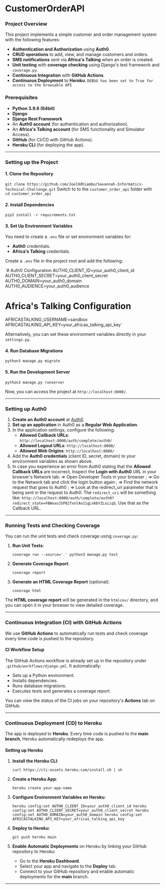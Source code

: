 # CustomerOrderAPI
### Project Overview

This project implements a simple customer and order management system with the following features:

-   **Authentication and Authorization** using **Auth0**.
-   **CRUD operations** to add, view, and manage customers and orders.
-   **SMS notifications** sent via **Africa's Talking** when an order is created.
-   **Unit testing** with **coverage checking** using Django's test framework and `coverage.py`.
-   **Continuous Integration** with **GitHub Actions**.
-   **Continuous Deployment** to **Heroku**.
`DEBUG has been set to True for access to the browsable API`

### Prerequisites

-   **Python 3.9.6 (64bit)**
-   **Django**
-   **Django Rest Framework**
-   An **Auth0 account** (for authentication and authorization).
-   An **Africa's Talking account** (for SMS functionality and Simulator Access).
-   **GitHub** (for CI/CD with GitHub Actions).
-   **Heroku CLI** (for deploying the app).

* * * * *

### Setting up the Project

#### 1\. **Clone the Repository**

`git clone https://github.com/JoelOdhiambo/Savannah-Informatics-Technical-Challenge.git`
Switch to to the `customer_order_api` folder with  
`cd customer_order_api`

#### 2\. **Install Dependencies**

`pip3 install -r requirements.txt`

#### 3\. **Set Up Environment Variables**

You need to create a `.env` file or set environment variables for:

-   **Auth0** credentials.
-   **Africa's Talking** credentials.

Create a `.env` file in the project root and add the following:

`# Auth0 Configuration
AUTH0_CLIENT_ID=your_auth0_client_id
AUTH0_CLIENT_SECRET=your_auth0_client_secret
AUTH0_DOMAIN=your_auth0_domain
AUTH0_AUDIENCE=your_auth0_audience

# Africa's Talking Configuration
AFRICASTALKING_USERNAME=sandbox
AFRICASTALKING_API_KEY=your_africas_talking_api_key`

Alternatively, you can set these environment variables directly in your `settings.py`.

#### 4\. **Run Database Migrations**

`python3 manage.py migrate`

#### 5\. **Run the Development Server**

`python3 manage.py runserver`

Now, you can access the project at `http://localhost:8000/`.

* * * * *

### Setting up Auth0

1.  **Create an Auth0 account** at [Auth0](https://auth0.com).
2.  **Set up an application** in Auth0 as a **Regular Web Application**.
3.  In the application settings, configure the following:
    -   **Allowed Callback URLs**: `http://localhost:8000/auth/complete/auth0/`
    -   **Allowed Logout URLs**: `http://localhost:8000/`
    -   **Allowed Web Origins**: `http://localhost:8000/`
4.  Add the **Auth0 credentials** (client ID, secret, domain) to your environment variables as shown above.
5.  In case you experience an error from Auth0 stating that the **Allowed Callback URLs** are incorrect, Inspect the **Login with Auth0** URL in your browser's Network tab: => Open Developer Tools in your browser ; => Go to the Network tab and click the login button again ; => Find the network request that goes to Auth0 ; => Look at the redirect_uri parameter that is being sent in the request to Auth0. The `redirect_uri` will be something like: `http://localhost:8000/auth/complete/auth0?redirect_state=FBWxxoJ5P02TxnlAo11gLn6bYZLoiiqS`. Use that as the Callback URL.


* * * * *

### Running Tests and Checking Coverage

You can run the unit tests and check coverage using `coverage.py`:

1.  **Run Unit Tests**:

    `coverage run --source='.' python3 manage.py test`

2.  **Generate Coverage Report**:  

    `coverage report`

3.  **Generate an HTML Coverage Report** (optional):

    `coverage html`

The **HTML coverage report** will be generated in the `htmlcov/` directory, and you can open it in your browser to view detailed coverage.

* * * * *

### Continuous Integration (CI) with GitHub Actions

We use **GitHub Actions** to automatically run tests and check coverage every time code is pushed to the repository.

#### CI Workflow Setup

The GitHub Actions workflow is already set up in the repository under `.github/workflows/django.yml`. It automatically:

-   Sets up a Python environment.
-   Installs dependencies.
-   Runs database migrations.
-   Executes tests and generates a coverage report.

You can view the status of the CI jobs on your repository's **Actions** tab on GitHub.

* * * * *

### Continuous Deployment (CD) to Heroku

The app is deployed to **Heroku**. Every time code is pushed to the **main branch**, Heroku automatically redeploys the app.

#### Setting up Heroku

1.  **Install the Heroku CLI**:

    `curl https://cli-assets.heroku.com/install.sh | sh`

2.  **Create a Heroku App**:

    `heroku create your-app-name`

3.  **Configure Environment Variables on Heroku**:

    `heroku config:set AUTH0_CLIENT_ID=your_auth0_client_id
    heroku config:set AUTH0_CLIENT_SECRET=your_auth0_client_secret
    heroku config:set AUTH0_DOMAIN=your_auth0_domain
    heroku config:set AFRICASTALKING_API_KEY=your_africas_talking_api_key`

4.  **Deploy to Heroku**:

    `git push heroku main`

5.  **Enable Automatic Deployments** on Heroku by linking your GitHub repository to Heroku:

    -   Go to the **Heroku Dashboard**.
    -   Select your app and navigate to the **Deploy** tab.
    -   Connect to your GitHub repository and enable automatic deployments for the **main** branch.

* * * * *

